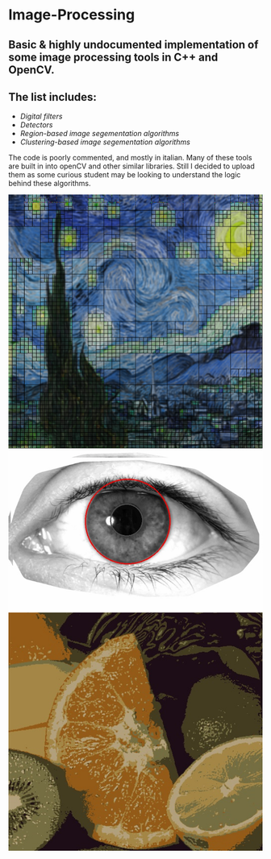 

# Image-Processing

## Basic &amp; highly undocumented implementation of some image processing tools in C++ and OpenCV.
## The list includes:

- *Digital filters*
- *Detectors*
- *Region-based image segementation algorithms*
- *Clustering-based image segementation algorithms*

The code is poorly commented, and mostly in italian. Many of these tools are built in into openCV and other similar libraries.
Still I decided to upload them as some curious student may be looking to understand the logic behind these algorithms.

![1](Split&Merge/Color%20(HSV)/output.png)
![2](Hough%20Transform%20-%20Circles/result.jpg)
![3](K-means/output.jpg)
